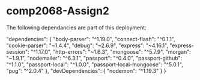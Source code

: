 # comp2068-Assign2

The following dependancies are part of this deployment:

  "dependencies": {
    "body-parser": "^1.19.0",
    "connect-flash": "^0.1.1",
    "cookie-parser": "~1.4.4",
    "debug": "~2.6.9",
    "express": "~4.16.1",
    "express-session": "^1.17.0",
    "http-errors": "~1.6.3",
    "mongoose": "^5.7.9",
    "morgan": "~1.9.1",
    "nodemailer": "^6.3.1",
    "passport": "^0.4.0",
    "passport-github": "^1.1.0",
    "passport-local": "^1.0.0",
    "passport-local-mongoose": "^5.0.1",
    "pug": "^2.0.4"
  },
  "devDependencies": {
    "nodemon": "^1.19.3"
  }
}


